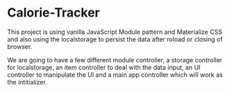 # Calorie-Tracker

This project is using vanilla JavaScript Module pattern and Materialize CSS and also using the localstorage to persist the data after roload or closing of browser. 

We are going to have a few different module controller, a storage controller for localstorage, an item controller to deal with the data input, an UI controller to manipulate the UI and a main app controller which will work as the intitializer. 
